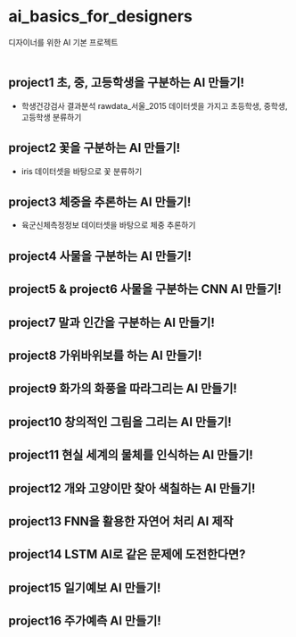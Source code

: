 # ai_basics_for_designers
디자이너를 위한 AI 기본 프로젝트
<br/>
<br/>


## project1 초, 중, 고등학생을 구분하는 AI 만들기!
- 학생건강검사 결과분석 rawdata_서울_2015 데이터셋을 가지고 초등학생, 중학생, 고등학생 분류하기

## project2 꽃을 구분하는 AI 만들기!
- iris 데이터셋을 바탕으로 꽃 분류하기

## project3 체중을 추론하는 AI 만들기!
- 육군신체측정정보 데이터셋을 바탕으로 체중 추론하기

## project4 사물을 구분하는 AI 만들기!
## project5 & project6 사물을 구분하는 CNN AI 만들기!
## project7 말과 인간을 구분하는 AI 만들기!
## project8 가위바위보를 하는 AI 만들기!
## project9 화가의 화풍을 따라그리는 AI 만들기!
## project10 창의적인 그림을 그리는 AI 만들기!
## project11 현실 세계의 물체를 인식하는 AI 만들기!
## project12 개와 고양이만 찾아 색칠하는 AI 만들기!
## project13 FNN을 활용한 자연어 처리 AI 제작
## project14 LSTM AI로 같은 문제에 도전한다면?
## project15 일기예보 AI 만들기!
## project16 주가예측 AI 만들기!

